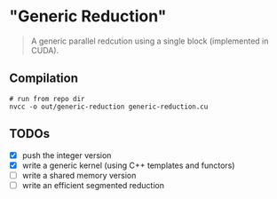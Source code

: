# "Generic Reduction"
>A generic parallel redcution using a single block (implemented in CUDA).

## Compilation

    # run from repo dir
    nvcc -o out/generic-reduction generic-reduction.cu

## TODOs
- [x] push the integer version
- [x] write a generic kernel (using C++ templates and functors)
- [ ] write a shared memory version
- [ ] write an efficient segmented reduction
